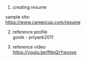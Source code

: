 1. creating resume  

sample site:  
https://www.careercup.com/resume

2. reference profile  
goole - priyank2011

3. reference video  
https://youtu.be/fNpQrYwxsvo
